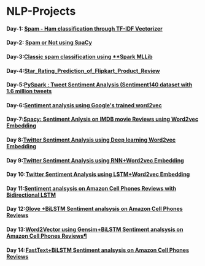 # NLP-Projects
#### Day-1:  [Spam - Ham classification through TF-IDF Vectorizer](https://github.com/mrvmurali1991/NLP-Projects/blob/main/Day%201/Spam%20-%20Ham%20classification.ipynb)
#### Day-2: [Spam or Not using  **SpaCy**](https://github.com/mrvmurali1991/NLP-Projects/blob/main/Day%202/Spam_or_Not_using_SpaCy_Day2.ipynb)
#### Day-3:[Classic spam classification using **Spark MLLib](https://github.com/mrvmurali1991/NLP-Projects/tree/main/Day%203)
#### Day-4:[Star_Rating_Prediction_of_Flipkart_Product_Review](https://github.com/mrvmurali1991/NLP-Projects/blob/main/Day%204/Star_Rating_Prediction_of_Flipkart_Product_Review.ipynb)
#### Day-5:[PySpark : Tweet Sentiment Analysis (Sentiment140 dataset with 1.6 million tweets](https://github.com/mrvmurali1991/NLP-Projects/blob/main/Day%205/PySpark_Tweet_Sentiment_Analysis.ipynb)
#### Day-6:[Sentiment analysis using Google's trained word2vec](https://github.com/mrvmurali1991/NLP-Projects/blob/main/Day%206/Google's_trained_word2vec.ipynb)
#### Day-7:[Spacy: Sentiment Anlysis on IMDB movie Reviews using Word2vec Embedding](https://github.com/mrvmurali1991/NLP-Projects/blob/main/Day%207/Spacy_Sentiment_Anlysis_on_IMDB_movie_Reviews_using_Word2vec_Embedding.ipynb)
#### Day 8:[Twitter Sentiment Analysis using Deep learning Word2vec Embedding](https://github.com/mrvmurali1991/NLP-Projects/blob/main/Day%208/Twitter_Sentiment_Analysis_using_Deep_learning_Word2vec_Embedding.ipynb)
#### Day 9:[Twitter Sentiment Analysis using RNN+Word2vec Embedding](https://github.com/mrvmurali1991/NLP-Projects/blob/main/Day%209/Twitter_Sentiment_Analysis_using_RNN%2BWord2vec_Embedding_.ipynb)
#### Day 10:[Twitter Sentiment Analysis using LSTM+Word2vec Embedding](https://github.com/mrvmurali1991/NLP-Projects/blob/main/Day%2010/Twitter_Sentiment_Analysis_using_LSTM%2BWord2vec_Embedding.ipynb)
#### Day 11:[Sentiment analsysis on Amazon Cell Phones Reviews with Bidirectional LSTM](https://github.com/mrvmurali1991/NLP-Projects/blob/main/Day%2011/Sentiment_analsysis_on_Amazon_Cell_Phones_Reviews_with_Bidirectional_LSTM.ipynb)
#### Day 12:[Glove +BiLSTM Sentiment analsysis on Amazon Cell Phones Reviews](https://github.com/mrvmurali1991/NLP-Projects/blob/main/Day%2012/Glove_%2BBiLSTM_Sentiment_analsysis_on_Amazon_Cell_Phones_Reviews.ipynb)
#### Day 13:[Word2Vector using Gensim+BiLSTM Sentiment analsysis on Amazon Cell Phones Reviews¶](https://github.com/mrvmurali1991/NLP-Projects/blob/main/Day%2013/Word2Vector_using_Gensim%2BBiLSTM_Sentiment_analsysis_Sentiment_analsysis_on_Amazon_Cell_Phones_Reviews%20(1).ipynb)
#### Day 14:[FastText+BiLSTM Sentiment analsysis on Amazon Cell Phones Reviews](https://github.com/mrvmurali1991/NLP-Projects/blob/main/Day%2014/FastText%2BBiLSTM_Sentiment_analsysis_on_Amazon_Cell_Phones_Reviews%20(1).ipynb)
